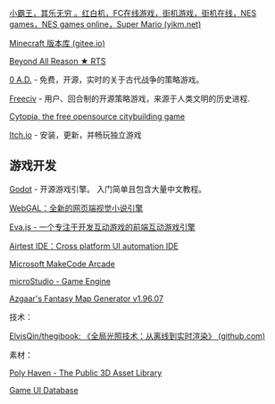 
[小霸王，其乐无穷 。红白机，FC在线游戏，街机游戏，街机在线，NES games，NES games online，Super Mario (yikm.net)](https://www.yikm.net/)

[Minecraft 版本库 (gitee.io)](https://mcarc.gitee.io/)

[Beyond All Reason ★ RTS](https://www.beyondallreason.info/)

[0 A.D.](https://play0ad.com/) - 免费，开源，实时的关于古代战争的策略游戏。

[Freeciv](http://www.freeciv.org/) - 用户、回合制的开源策略游戏，来源于人类文明的历史进程.

[Cytopia, the free opensource citybuilding game](https://www.cytopia.net/)


[Itch.io](https://itch.io/app/) - 安装，更新，并畅玩独立游戏

## 游戏开发

[Godot](https://github.com/godotengine/godot) - 开源游戏引擎。 入门简单且包含大量中文教程。

[WebGAL：全新的网页端视觉小说引擎](https://openwebgal.com/zh-cn/)

[Eva.js - 一个专注于开发互动游戏的前端互动游戏引擎](https://eva-engine.gitee.io/)

[Airtest IDE：Cross platform UI automation IDE](https://airtest.netease.com/)

[Microsoft MakeCode Arcade](https://arcade.makecode.com/)

[microStudio - Game Engine](https://microstudio.dev/)

[Azgaar's Fantasy Map Generator v1.96.07](https://azgaar.github.io/Fantasy-Map-Generator/)

技术：

[ElvisQin/thegibook: 《全局光照技术：从离线到实时渲染》 (github.com)](https://github.com/ElvisQin/thegibook)

素材：

[Poly Haven - The Public 3D Asset Library](https://polyhaven.com/)

[Game UI Database](https://www.gameuidatabase.com/)